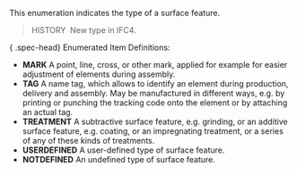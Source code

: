 This enumeration indicates the type of a surface feature.

> HISTORY&nbsp; New type in IFC4.

{ .spec-head}
Enumerated Item Definitions:

* **MARK** A point, line, cross, or other mark, applied for example for easier adjustment of elements during assembly.
* **TAG** A name tag, which allows to identify an element during production, delivery and assembly. May be manufactured in different ways, e.g. by printing or punching the tracking code onto the element or by attaching an actual tag.
* **TREATMENT** A subtractive surface feature, e.g. grinding, or an additive surface feature, e.g. coating, or an impregnating treatment, or a series of any of these kinds of treatments.
* **USERDEFINED** A user-defined type of surface feature.
* **NOTDEFINED** An undefined type of surface feature.